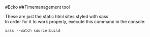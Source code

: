 #Ecko
##Timemanagement tool

These are just the static html sites styled with sass. </br> 
In order for it to work properly, execute this command in the console: 
```
sass --watch source:build
``` 